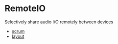 # RemoteIO

Selectively share audio I/O remotely between devices

+ [scrum](https://trello.com/b/mni8CtWt/remoteio)
+ [layout](https://drive.google.com/file/d/114tbAEekuZrFrsAC5RlG4TFrKitom28l/view?usp=sharing)